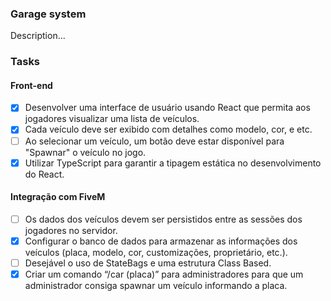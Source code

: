 ### Garage system

Description...

### Tasks

#### Front-end
- [x] Desenvolver uma interface de usuário usando React que permita aos jogadores visualizar uma lista de veículos.
- [x] Cada veículo deve ser exibido com detalhes como modelo, cor, e etc.
- [ ] Ao selecionar um veículo, um botão deve estar disponível para "Spawnar"  o veículo no jogo.
- [x] Utilizar TypeScript para garantir a tipagem estática no desenvolvimento do 
React.

#### Integração com FiveM
- [ ] Os dados dos veículos devem ser persistidos entre as sessões dos jogadores no servidor.
- [x] Configurar o banco de dados para armazenar as informações dos veículos (placa, modelo, cor, customizações, proprietário, etc.).
- [ ] Desejável o uso de StateBags e uma estrutura Class Based.
- [x] Criar um comando “/car (placa)ˮ para administradores para que um administrador consiga spawnar um veículo informando a placa.
